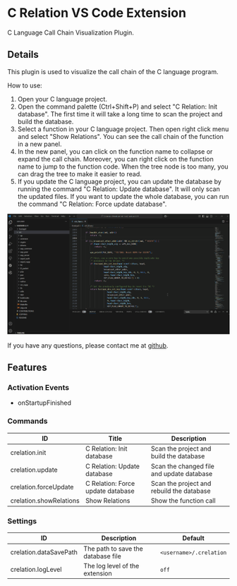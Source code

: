 # C Relation VS Code Extension

C Language Call Chain Visualization Plugin.

## Details

This plugin is used to visualize the call chain of the C language program.

How to use:

1. Open your C language project.
2. Open the command palette (Ctrl+Shift+P) and select "C Relation: Init database". The first time it will take a long time to scan the project and build the database.
3. Select a function in your C language project. Then open right click menu and select "Show Relations". You can see the call chain of the function in a new panel.
4. In the new panel, you can click on the function name to collapse or expand the call chain. Moreover, you can right click on the function name to jump to the function code. When the tree node is too many, you can drag the tree to make it easier to read.
5. If you update the C language project, you can update the database by running the command "C Relation: Update database". It will only scan the updated files. If you want to update the whole database, you can run the command "C Relation: Force update database".

![How to use](images/how_to_use.gif)

If you have any questions, please contact me at [github](https://github.com/SingleMoonlight/crelation).

## Features

### Activation Events
+ onStartupFinished

### Commands

| ID                      | Title                            | Description                               |
| ----------------------- | -------------------------------- | ----------------------------------------- |
| crelation.init          | C Relation: Init database         | Scan the project and build the database   |
| crelation.update        | C Relation: Update database       | Scan the changed file and update database |
| crelation.forceUpdate   | C Relation: Force update database | Scan the project and rebuild the database |
| crelation.showRelations | Show Relations                   | Show the function call                    |

### Settings

| ID                     | Description                        | Default                 |
| ---------------------- | ---------------------------------- | ----------------------- |
| crelation.dataSavePath | The path to save the database file | `<username>/.crelation` |
| crelation.logLevel     | The log level of the extension     | `off`                   |
